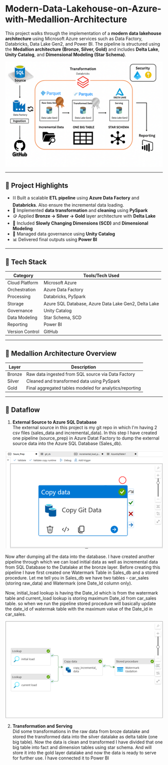 # Modern-Data-Lakehouse-on-Azure-with-Medallion-Architecture


This project walks through the implementation of a **modern data lakehouse architecture** using Microsoft Azure services such as Data Factory, Databricks, Data Lake Gen2, and Power BI. The pipeline is structured using the **Medallion architecture (Bronze, Silver, Gold)** and includes **Delta Lake**, **Unity Catalog**, and **Dimensional Modeling (Star Schema)**.

<img src="Images/Azure Data Lakehouse Architecture Diagram.png" alt="Complete Architecture" width="600"/>

---

## 📌 Project Highlights

- ⛓️ Built a scalable **ETL pipeline** using **Azure Data Factory** and **Databricks**. Also ensure the incremental data loading.
- 🧽 Implemented **data transformation** and **cleaning** using **PySpark**
- 🪙 Applied **Bronze → Silver → Gold** layer architecture with **Delta Lake**
- 🧠 Included **Slowly Changing Dimensions (SCD)** and **Dimensional Modeling**
- 🔐 Managed data governance using **Unity Catalog**
- 📊 Delivered final outputs using **Power BI**

---

## 🔧 Tech Stack

| Category         | Tools/Tech Used                          |
|------------------|-------------------------------------------|
| Cloud Platform   | Microsoft Azure                           |
| Orchestration    | Azure Data Factory                        |
| Processing       | Databricks, PySpark                       |
| Storage          | Azure SQL Database, Azure Data Lake Gen2, Delta Lake          |
| Governance       | Unity Catalog                             |
| Data Modeling    | Star Schema, SCD                          |
| Reporting        | Power BI                                  |
| Version Control  | GitHub                                    |

---

## 🧱 Medallion Architecture Overview

| Layer   | Description                                            | 
|---------|--------------------------------------------------------|
| Bronze  | Raw data ingested from SQL source via Data Factory     |
| Silver  | Cleaned and transformed data using PySpark             | 
| Gold    | Final aggregated tables modeled for analytics/reporting| 

---

## 🔄 Dataflow

1. **External Source to Azure SQL Database**  
   The external source in this project is my git repo in which I'm having 2 csv files (sales_data and incremental_data). In this step I have created one pipeline (source_prep) in Azure Datat Factory to dump the external source data into the Azure SQL Database (Sales_db). 

<img src="Images/Source_prep_DataPipeline.png" alt="Source_Prep_Pipeline" width="600"/>


Now after dumping all the data into the database. I have created another pipeline through which we can load initial data as well as incremental data from SQL Database to the Datalake at the bronze layer. 
Before creating this pipeline I have first created one Watermark Table in Sales_db and a stored procedure. Let me tell you in Sales_db we have two tables - car_sales (storing raw_data) and Watermark (one Date_Id column only). 

Now, initial_load lookup is having the Date_id which is from the watermark table and current_load lookup is storing maximum Date_id from car_sales table. so when we run the pipeline stored procedure will basically update the date_id of watermak table with the maximum value of the Date_id in car_sales.

<img src="Images/Data_Pipeline.png" alt="Incremental_Data_Pipeline" width="600"/>

2. **Transformation and Serving**  
   Did some transformations in the raw data from broze datalake and stored the transformed data into the silver datalake as delta table (one big table). Now the data is clean and transformed I have divided that one big table into fact and dimension tables using star schema. And will store it into the gold layer datalake and now the data is ready to serve for further use. I have connected it to Power BI


